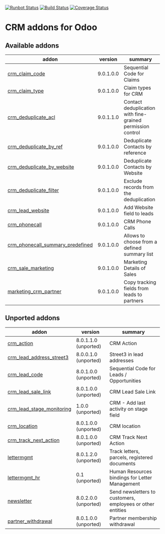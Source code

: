 [![Runbot Status](https://runbot.odoo-community.org/runbot/badge/flat/111/9.0.svg)](https://runbot.odoo-community.org/runbot/repo/github-com-oca-crm-111)
[![Build Status](https://travis-ci.org/OCA/crm.svg?branch=master)](https://travis-ci.org/OCA/crm)
[![Coverage Status](https://img.shields.io/coveralls/OCA/crm.svg)](https://coveralls.io/r/OCA/crm?branch=master)

CRM addons for Odoo
===================

[//]: # (addons)

Available addons
----------------
addon | version | summary
--- | --- | ---
[crm_claim_code](crm_claim_code/) | 9.0.1.0.0 | Sequential Code for Claims
[crm_claim_type](crm_claim_type/) | 9.0.1.0.0 | Claim types for CRM
[crm_deduplicate_acl](crm_deduplicate_acl/) | 9.0.1.1.0 | Contact deduplication with fine-grained permission control
[crm_deduplicate_by_ref](crm_deduplicate_by_ref/) | 9.0.1.0.0 | Deduplicate Contacts by reference
[crm_deduplicate_by_website](crm_deduplicate_by_website/) | 9.0.1.0.0 | Deduplicate Contacts by Website
[crm_deduplicate_filter](crm_deduplicate_filter/) | 9.0.1.0.0 | Exclude records from the deduplication
[crm_lead_website](crm_lead_website/) | 9.0.1.0.0 | Add Website field to leads
[crm_phonecall](crm_phonecall/) | 9.0.1.0.0 | CRM Phone Calls
[crm_phonecall_summary_predefined](crm_phonecall_summary_predefined/) | 9.0.1.0.0 | Allows to choose from a defined summary list
[crm_sale_marketing](crm_sale_marketing/) | 9.0.1.0.0 | Marketing Details of Sales
[marketing_crm_partner](marketing_crm_partner/) | 9.0.1.0.0 | Copy tracking fields from leads to partners


Unported addons
---------------
addon | version | summary
--- | --- | ---
[crm_action](crm_action/) | 8.0.1.1.0 (unported) | CRM Action
[crm_lead_address_street3](crm_lead_address_street3/) | 8.0.0.1.0 (unported) | Street3 in lead addresses
[crm_lead_code](crm_lead_code/) | 8.0.1.0.0 (unported) | Sequential Code for Leads / Opportunities
[crm_lead_sale_link](crm_lead_sale_link/) | 8.0.1.0.0 (unported) | CRM Lead Sale Link
[crm_lead_stage_monitoring](crm_lead_stage_monitoring/) | 1.0.0 (unported) | CRM - Add last activity on stage field
[crm_location](crm_location/) | 8.0.1.0.0 (unported) | CRM location
[crm_track_next_action](crm_track_next_action/) | 8.0.1.0.0 (unported) | CRM Track Next Action
[lettermgmt](lettermgmt/) | 8.0.1.2.0 (unported) | Track letters, parcels, registered documents
[lettermgmt_hr](lettermgmt_hr/) | 0.1 (unported) | Human Resources bindings for Letter Management
[newsletter](newsletter/) | 8.0.2.0.0 (unported) | Send newsletters to customers, employees or other entities
[partner_withdrawal](partner_withdrawal/) | 8.0.1.0.0 (unported) | Partner membership withdrawal

[//]: # (end addons)

